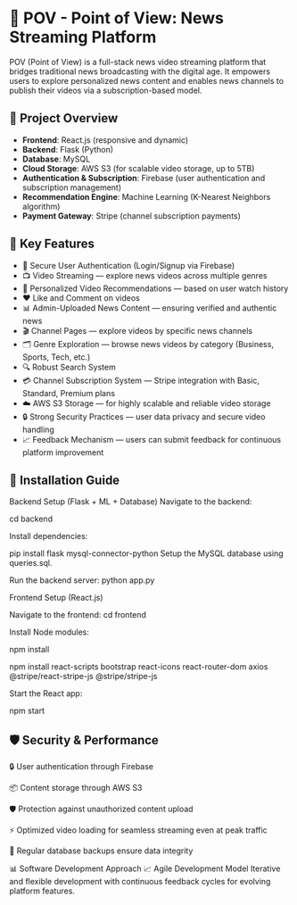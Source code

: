 # 📰 POV - Point of View: News Streaming Platform

POV (Point of View) is a full-stack news video streaming platform that bridges traditional news broadcasting with the digital age. It empowers users to explore personalized news content and enables news channels to publish their videos via a subscription-based model.

## 🚀 Project Overview

- **Frontend**: React.js (responsive and dynamic)  
- **Backend**: Flask (Python)  
- **Database**: MySQL  
- **Cloud Storage**: AWS S3 (for scalable video storage, up to 5TB)  
- **Authentication & Subscription**: Firebase (user authentication and subscription management)  
- **Recommendation Engine**: Machine Learning (K-Nearest Neighbors algorithm)  
- **Payment Gateway**: Stripe (channel subscription payments)

## 🎯 Key Features

- 🔑 Secure User Authentication (Login/Signup via Firebase)  
- 📺 Video Streaming — explore news videos across multiple genres  
- 🧠 Personalized Video Recommendations — based on user watch history  
- ❤️ Like and Comment on videos  
- 📊 Admin-Uploaded News Content — ensuring verified and authentic news  
- 🎬 Channel Pages — explore videos by specific news channels  
- 🗂️ Genre Exploration — browse news videos by category (Business, Sports, Tech, etc.)  
- 🔍 Robust Search System  
- 💳 Channel Subscription System — Stripe integration with Basic, Standard, Premium plans  
- ☁️ AWS S3 Storage — for highly scalable and reliable video storage  
- 🔒 Strong Security Practices — user data privacy and secure video handling  
- 📈 Feedback Mechanism — users can submit feedback for continuous platform improvement



## 🔧 Installation Guide
Backend Setup (Flask + ML + Database)
Navigate to the backend:

cd backend

Install dependencies:

pip install flask mysql-connector-python
Setup the MySQL database using queries.sql.

Run the backend server:
python app.py


Frontend Setup (React.js)

Navigate to the frontend:
cd frontend

Install Node modules:

npm install

npm install react-scripts bootstrap react-icons react-router-dom axios @stripe/react-stripe-js @stripe/stripe-js

Start the React app:

npm start

## 🛡️ Security & Performance
🔒 User authentication through Firebase

📦 Content storage through AWS S3

🛡️ Protection against unauthorized content upload

⚡ Optimized video loading for seamless streaming even at peak traffic

🔄 Regular database backups ensure data integrity

📊 Software Development Approach
📈 Agile Development Model
Iterative and flexible development with continuous feedback cycles for evolving platform features.

